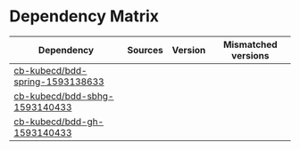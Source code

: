 # Dependency Matrix

Dependency | Sources | Version | Mismatched versions
---------- | ------- | ------- | -------------------
[cb-kubecd/bdd-spring-1593138633](https://github.com/cb-kubecd/bdd-spring-1593138633.git) |  | []() | 
[cb-kubecd/bdd-sbhg-1593140433](https://github.com/cb-kubecd/bdd-sbhg-1593140433.git) |  | []() | 
[cb-kubecd/bdd-gh-1593140433](https://github.com/cb-kubecd/bdd-gh-1593140433.git) |  | []() | 
